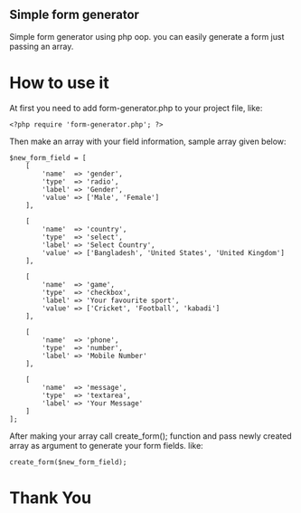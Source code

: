 ## Simple form generator

Simple form generator using php oop. you can easily generate a form just passing an array.

# How to use it

At first you need to add form-generator.php to your project file, like:

```
<?php require 'form-generator.php'; ?>
```

Then make an array with your field information, sample array given below:

```
$new_form_field = [
	[
		'name' 	=> 'gender',
		'type' 	=> 'radio',
		'label' => 'Gender',
		'value' => ['Male', 'Female']
	],

	[
		'name' 	=> 'country',
		'type' 	=> 'select',
		'label' => 'Select Country',
		'value' => ['Bangladesh', 'United States', 'United Kingdom']
	],

	[
		'name' 	=> 'game',
		'type' 	=> 'checkbox',
		'label' => 'Your favourite sport',
		'value' => ['Cricket', 'Football', 'kabadi']
	],

	[
		'name' 	=> 'phone',
		'type' 	=> 'number',
		'label' => 'Mobile Number'
	],

	[
		'name' 	=> 'message',
		'type' 	=> 'textarea',
		'label' => 'Your Message'
	]
];
```

After making your array call create_form(); function and pass newly created array as argument to generate your form fields. like:

```
create_form($new_form_field);
```

# Thank You